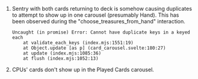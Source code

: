 1. Sentry with both cards returning to deck is somehow causing duplicates to attempt to show up in one carousel (presumably Hand). This has been observed during the "choose_treasures_from_hand" interaction.

    ````
    Uncaught (in promise) Error: Cannot have duplicate keys in a keyed each
        at validate_each_keys (index.mjs:1551:19)
        at Object.update [as p] (card_carousel.svelte:180:27)
        at update (index.mjs:1085:36)
        at flush (index.mjs:1052:13)
    ````

2. CPUs' cards don't show up in the Played Cards carousel.